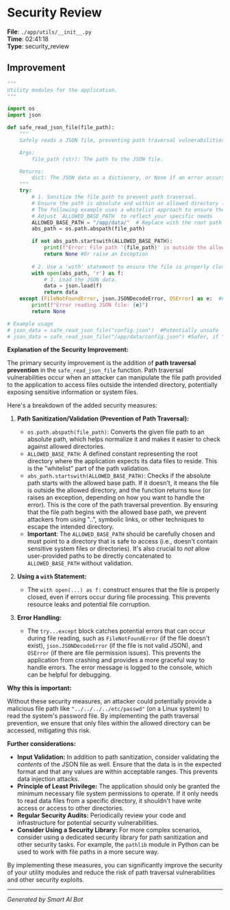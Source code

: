 # Security Review

**File**: `./app/utils/__init__.py`  
**Time**: 02:41:18  
**Type**: security_review

## Improvement

```python
"""
Utility modules for the application.
"""

import os
import json

def safe_read_json_file(file_path):
    """
    Safely reads a JSON file, preventing path traversal vulnerabilities.

    Args:
        file_path (str): The path to the JSON file.

    Returns:
        dict: The JSON data as a dictionary, or None if an error occurs.
    """
    try:
        # 1. Sanitize the file path to prevent path traversal.
        # Ensure the path is absolute and within an allowed directory (e.g., the application's data directory).
        # The following example uses a whitelist approach to ensure the file path is valid.
        # Adjust `ALLOWED_BASE_PATH` to reflect your specific needs
        ALLOWED_BASE_PATH = "/app/data/"  # Replace with the root path where data files are allowed
        abs_path = os.path.abspath(file_path)

        if not abs_path.startswith(ALLOWED_BASE_PATH):
            print(f"Error: File path '{file_path}' is outside the allowed base path.")
            return None #Or raise an Exception
        
        # 2. Use a 'with' statement to ensure the file is properly closed.
        with open(abs_path, 'r') as f:
            # 3. Load the JSON data.
            data = json.load(f)
            return data
    except (FileNotFoundError, json.JSONDecodeError, OSError) as e:  #Catch OSError for file permission issues
        print(f"Error reading JSON file: {e}")
        return None

# Example usage
# json_data = safe_read_json_file("config.json")  #Potentially unsafe
# json_data = safe_read_json_file("/app/data/config.json") #Safer, if "/app/data/" is correct base path

```

**Explanation of the Security Improvement:**

The primary security improvement is the addition of **path traversal prevention** in the `safe_read_json_file` function.  Path traversal vulnerabilities occur when an attacker can manipulate the file path provided to the application to access files outside the intended directory, potentially exposing sensitive information or system files.

Here's a breakdown of the added security measures:

1.  **Path Sanitization/Validation (Prevention of Path Traversal):**

    *   `os.path.abspath(file_path)`: Converts the given file path to an absolute path, which helps normalize it and makes it easier to check against allowed directories.
    *   `ALLOWED_BASE_PATH`:  A defined constant representing the root directory where the application expects its data files to reside.  This is the "whitelist" part of the path validation.
    *   `abs_path.startswith(ALLOWED_BASE_PATH)`:  Checks if the absolute path starts with the allowed base path.  If it doesn't, it means the file is outside the allowed directory, and the function returns `None` (or raises an exception, depending on how you want to handle the error).  This is the core of the path traversal prevention.  By ensuring that the file path begins with the allowed base path, we prevent attackers from using "..", symbolic links, or other techniques to escape the intended directory.
    *   **Important**: The `ALLOWED_BASE_PATH` should be carefully chosen and must point to a directory that is safe to access (i.e., doesn't contain sensitive system files or directories).  It's also crucial to *not* allow user-provided paths to be directly concatenated to `ALLOWED_BASE_PATH` without validation.

2.  **Using a `with` Statement:**

    *   The `with open(...) as f:` construct ensures that the file is properly closed, even if errors occur during file processing. This prevents resource leaks and potential file corruption.

3.  **Error Handling:**

    *   The `try...except` block catches potential errors that can occur during file reading, such as `FileNotFoundError` (if the file doesn't exist), `json.JSONDecodeError` (if the file is not valid JSON), and `OSError` (if there are file permission issues).  This prevents the application from crashing and provides a more graceful way to handle errors. The error message is logged to the console, which can be helpful for debugging.

**Why this is important:**

Without these security measures, an attacker could potentially provide a malicious file path like `"../../../../etc/passwd"` (on a Linux system) to read the system's password file.  By implementing the path traversal prevention, we ensure that only files within the allowed directory can be accessed, mitigating this risk.

**Further considerations:**

*   **Input Validation:**  In addition to path sanitization, consider validating the *contents* of the JSON file as well.  Ensure that the data is in the expected format and that any values are within acceptable ranges. This prevents data injection attacks.
*   **Principle of Least Privilege:**  The application should only be granted the minimum necessary file system permissions to operate.  If it only needs to read data files from a specific directory, it shouldn't have write access or access to other directories.
*   **Regular Security Audits:** Periodically review your code and infrastructure for potential security vulnerabilities.
*   **Consider Using a Security Library:** For more complex scenarios, consider using a dedicated security library for path sanitization and other security tasks.  For example, the `pathlib` module in Python can be used to work with file paths in a more secure way.

By implementing these measures, you can significantly improve the security of your utility modules and reduce the risk of path traversal vulnerabilities and other security exploits.

---
*Generated by Smart AI Bot*
